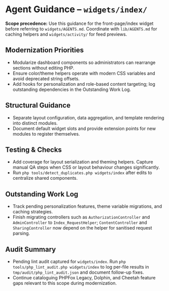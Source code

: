 # Agent Guidance – `widgets/index/`

**Scope precedence:** Use this guidance for the front-page/index widget before referring to
`widgets/AGENTS.md`. Coordinate with `lib/AGENTS.md` for caching helpers and `widgets/activity/`
for feed previews.

## Modernization Priorities
- Modularize dashboard components so administrators can rearrange sections without editing PHP.
- Ensure color/theme helpers operate with modern CSS variables and avoid deprecated string offsets.
- Add hooks for personalization and role-based content targeting; log outstanding dependencies in the
  Outstanding Work Log.

## Structural Guidance
- Separate layout configuration, data aggregation, and template rendering into distinct modules.
- Document default widget slots and provide extension points for new modules to register themselves.

## Testing & Checks
- Add coverage for layout serialization and theming helpers. Capture manual QA steps when CSS or
  layout behaviour changes significantly.
- Run `php tools/detect_duplicates.php widgets/index` after edits to centralize shared components.

## Outstanding Work Log
- Track pending personalization features, theme variable migrations, and caching strategies.
- Finish migrating controllers such as `AuthorizationController` and `AdminController` to `Index_RequestHelper`; `ContentController` and `SharingController` now depend on the helper for sanitised request parsing.

## Audit Summary
- Pending lint audit captured for `widgets/index`. Run `php tools/php_lint_audit.php widgets/index` to log per-file results in `tmp/audit/php_lint_audit.json` and document follow-up fixes.
- Continue cataloguing PHPFox Legacy, Dolphin, and Cheetah feature gaps relevant to this scope during modernization.

